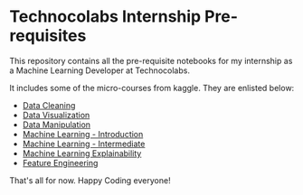 # Technocolabs Internship Pre-requisites
This repository contains all the pre-requisite notebooks for my internship as a Machine Learning Developer at Technocolabs. 

It includes some of the micro-courses from kaggle. They are enlisted below:

- [Data Cleaning](https://www.kaggle.com/learn/data-cleaning)
- [Data Visualization](https://www.kaggle.com/learn/data-visualization)
- [Data Manipulation](https://www.kaggle.com/learn/pandas)
- [Machine Learning - Introduction](https://www.kaggle.com/learn/intro-to-machine-learning)
- [Machine Learning - Intermediate](https://www.kaggle.com/learn/intermediate-machine-learning)
- [Machine Learning Explainability](https://www.kaggle.com/learn/machine-learning-explainability)
- [Feature Engineering](https://www.kaggle.com/learn/feature-engineering)

That's all for now. Happy Coding everyone!

